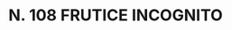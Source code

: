---
title: "N. 108 FRUTICE INCOGNITO"
plant-name: "N. 108"
plant-number: "108"
plant-xml: "/assets/xml/plant108.xml"
plant-title: "N. 108 FRUTICE INCOGNITO"
plant-taxon-link: ""
plant-taxon-link: ""
layout: single-xml
---